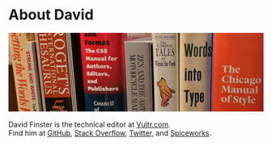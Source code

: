 # About David

![Header](/images/headerbanner.jpg)

David Finster is the technical editor at [Vultr.com](https://www.vultr.com).  
Find him at [GitHub](https://github.com/dfinr), [Stack Overflow](https://stackoverflow.com/users/13642710/dfinr?tab=profile), [Twitter](https://twitter.com/dfinr), and [Spiceworks](https://community.spiceworks.com/people/dfinr).
